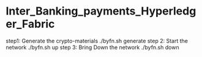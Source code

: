 # Inter_Banking_payments_Hyperledger_Fabric
step1: Generate the crypto-materials
  ./byfn.sh generate
step 2: Start the network
  ./byfn.sh up
step 3: Bring Down the network
  ./byfn.sh down
